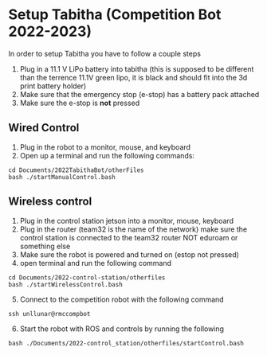 # Setup Tabitha (Competition Bot 2022-2023)

In order to setup Tabitha you have to follow a couple steps
1. Plug in a 11.1 V LiPo battery into tabitha (this is supposed to be different than the terrence 11.1V green lipo, it is black and should fit into the 3d print battery holder)
2. Make sure that the emergency stop (e-stop) has a battery pack attached
3. Make sure the e-stop is **not** pressed

## Wired Control
1. Plug in the robot to a monitor, mouse, and keyboard
2. Open up a terminal and run the following commands:
```
cd Documents/2022TabithaBot/otherFiles
bash ./startManualControl.bash
```

## Wireless control
1. Plug in the control station jetson into a monitor, mouse, keyboard
2. Plug in the router (team32 is the name of the network)
make sure the control station is connected to the team32 router NOT eduroam or something else
3. Make sure the robot is powered and turned on (estop not pressed)
4. open terminal and run the following command 
```
cd Documents/2022-control-station/otherfiles
bash ./startWirelessControl.bash
```
5. Connect to the competition robot with the following command
```
ssh unllunar@rmccompbot
```
6. Start the robot with ROS and controls by running the following 
```
bash ./Documents/2022-control_station/otherfiles/startControl.bash
```